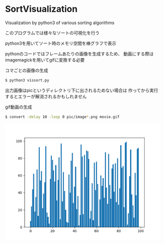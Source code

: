 # SortVisualization

Visualization by python3 of various sorting algorithms

このプログラムでは様々なソートの可視化を行う

python3を用いてソート時のメモリ空間を棒グラフで表示

pythonのコードではフレームあたりの画像を生成するため、
動画にする際はimagemagickを用いてgifに変換する必要

コマごとの画像の生成
```bash
$ python3 vissort.py
```
出力画像はpicというディレクトリ下に出されるためない場合は
作ってから実行するとエラーが解消されるかもしれません

gif動画の生成
```bash
$ convert -delay 10 -loop 0 pic/image*.png movie.gif
```

![result](https://github.com/smallptarmigan/SortVisualization/blob/master/media/sample.gif)

